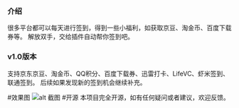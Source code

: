 ### 介绍
很多平台都可以每天进行签到，得到一些小福利，如获取京豆、淘金币、百度下载券等。
解放双手，交给插件自动帮你签到吧。

### v1.0版本
支持京东京豆、淘金币、QQ积分、百度下载券、迅雷打卡、LifeVC、虾米签到、联通签到。
后续如果发现新的签到机会继续补充。

#效果图
![alt 截图](https://raw.githubusercontent.com/kundy/sign/master/sample.png "title 截图")
#开源
本项目完全开源，如有任何疑问或者建议，欢迎反馈。
